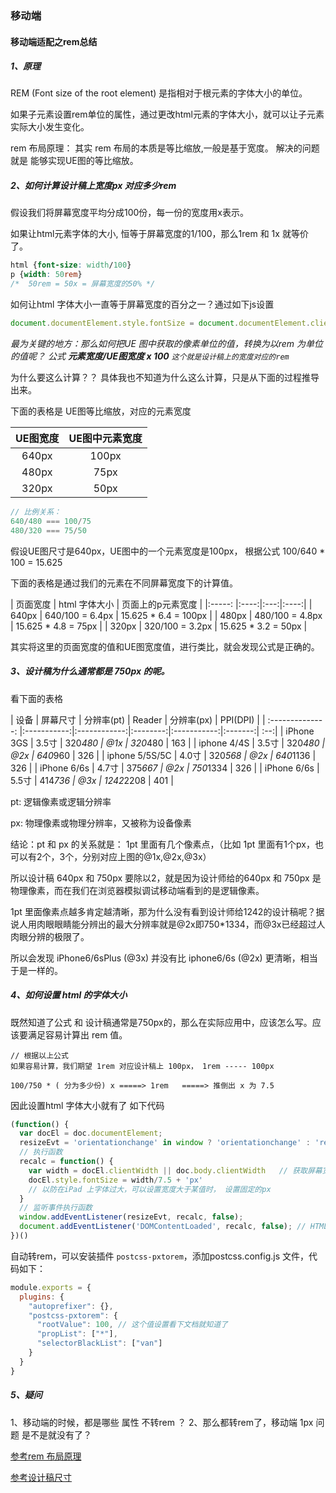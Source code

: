 ### 移动端

#### 移动端适配之rem总结

##### 1、原理
REM (Font size of the root element) 是指相对于根元素的字体大小的单位。

如果子元素设置rem单位的属性，通过更改html元素的字体大小，就可以让子元素实际大小发生变化。

rem 布局原理： 其实 rem 布局的本质是等比缩放,一般是基于宽度。 解决的问题就是 能够实现UE图的等比缩放。

##### 2、如何计算设计稿上宽度px 对应多少rem

假设我们将屏幕宽度平均分成100份，每一份的宽度用x表示。

如果让html元素字体的大小, 恒等于屏幕宽度的1/100，那么1rem  和 1x 就等价了。

```css
html {font-size: width/100}
p {width: 50rem}
/*  50rem = 50x = 屏幕宽度的50% */
```

如何让html 字体大小一直等于屏幕宽度的百分之一？通过如下js设置
```js
document.documentElement.style.fontSize = document.documentElement.clientWidth/100 + px
```

*最为关键的地方：那么如何把UE 图中获取的像素单位的值，转换为以rem 为单位的值呢？
公式 **元素宽度/UE图宽度 x 100** `这个就是设计稿上的宽度对应的rem`*

为什么要这么计算？？ 具体我也不知道为什么这么计算，只是从下面的过程推导出来。

下面的表格是 UE图等比缩放，对应的元素宽度

| UE图宽度 | UE图中元素宽度 |
|:---:|:---:|
| 640px   | 100px        |
| 480px   | 75px         |
| 320px   | 50px         |

```js
// 比例关系：
640/480 === 100/75
480/320 === 75/50
```
假设UE图尺寸是640px，UE图中的一个元素宽度是100px， 根据公式 100/640 * 100 = 15.625

下面的表格是通过我们的元素在不同屏幕宽度下的计算值。

| 页面宽度  | html 字体大小      | 页面上的p元素宽度        |
|:-----: |:----:|:---:|:----:|
| 640px    | 640/100 = 6.4px  | 15.625 * 6.4 = 100px   |
| 480px    |  480/100 = 4.8px | 15.625 * 4.8 = 75px    | 
| 320px    | 320/100 = 3.2px  | 15.625 * 3.2 = 50px    |

其实将这里的页面宽度的值和UE图宽度值，进行类比，就会发现公式是正确的。

##### 3、设计稿为什么通常都是 750px 的呢。

看下面的表格

| 设备            | 屏幕尺寸	   | 分辨率(pt)    | Reader   | 分辨率(px)     | PPI(DPI)   |
| :--------------: |:-----------:|:------------:|:--------:|:-----------:|:-------:| :--:|
| iPhone 3GS     | 3.5寸      | 320*480      | @1x     | 320*480         | 163         |
| iphone 4/4S    | 3.5寸      | 320*480      | @2x     | 640*960         | 326         |
| iphone 5/5S/5C | 4.0寸      | 320*568      | @2x     | 640*1136        | 326         |
| iPhone 6/6s    | 4.7寸      | 375*667      | @2x     | 750*1334        | 326         |
| iPhone 6/6s    | 5.5寸      |  414*736     | @3x     | 1242*2208       | 401         |


pt: 逻辑像素或逻辑分辨率

px: 物理像素或物理分辨率，又被称为设备像素

结论：pt 和 px 的关系就是： 1pt 里面有几个像素点，（比如 1pt 里面有1个px，也可以有2个，3个，分别对应上图的@1x,@2x,@3x）

所以设计稿 640px 和 750px 要除以2，就是因为设计师给的640px 和 750px 是物理像素，而在我们在浏览器模拟调试移动端看到的是逻辑像素。

1pt 里面像素点越多肯定越清晰，那为什么没有看到设计师给1242的设计稿呢？据说人用肉眼眼睛能分辨出的最大分辨率就是@2x即750*1334，而@3x已经超过人肉眼分辨的极限了。

所以会发现 iPhone6/6sPlus (@3x) 并没有比 iphone6/6s (@2x) 更清晰，相当于是一样的。

##### 4、如何设置 html 的字体大小

既然知道了公式 和 设计稿通常是750px的，那么在实际应用中，应该怎么写。应该要满足容易计算出 rem 值。

```
// 根据以上公式
如果容易计算，我们期望 1rem 对应设计稿上 100px， 1rem ----- 100px

100/750 * ( 分为多少份) x =====> 1rem   =====> 推倒出 x 为 7.5
```

因此设置html 字体大小就有了 如下代码

```js
(function() {
  var docEl = doc.documentElement;
  resizeEvt = 'orientationchange' in window ? 'orientationchange' : 'resize',  // 设备在纵横方向改变时触发, 设备缩放时
  // 执行函数
  recalc = function() {
    var width = docEl.clientWidth || doc.body.clientWidth   // 获取屏幕宽度
    docEl.style.fontSize = width/7.5 + 'px'
    // 以防在iPad 上字体过大，可以设置宽度大于某值时， 设置固定的px
  }
  // 监听事件执行函数
  window.addEventListener(resizeEvt, recalc, false);
  document.addEventListener('DOMContentLoaded', recalc, false); // HTML 文档被完全加载和解析完成，第一次加载页面的时候，没有切换设备
})()
```
自动转rem，可以安装插件 `postcss-pxtorem`，添加postcss.config.js 文件，代码如下：

```js
module.exports = {
  plugins: {
    "autoprefixer": {},
    "postcss-pxtorem": {
      "rootValue": 100, // 这个值设置看下文档就知道了
      "propList": ["*"],
      "selectorBlackList": ["van"]
    }
  }
}
```
##### 5、疑问

1、移动端的时候，都是哪些 属性 不转rem ？
2、那么都转rem了，移动端 1px 问题 是不是就没有了？

[参考rem 布局原理](https://zhuanlan.zhihu.com/p/30413803)

[参考设计稿尺寸](https://blog.csdn.net/chelen_jak/article/details/84632804?utm_medium=distribute.pc_relevant.none-task-blog-BlogCommendFromMachineLearnPai2-1.nonecase&depth_1-utm_source=distribute.pc_relevant.none-task-blog-BlogCommendFromMachineLearnPai2-1.nonecase)



